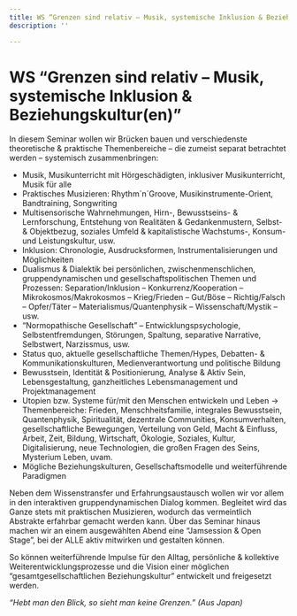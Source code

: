 ```yaml
---
title: WS “Grenzen sind relativ – Musik, systemische Inklusion & Beziehungskultur(en)”
description: ''

---
```

# WS “Grenzen sind relativ – Musik, systemische Inklusion & Beziehungskultur(en)”

In diesem Seminar wollen wir Brücken bauen und verschiedenste theoretische & praktische Themenbereiche – die zumeist separat betrachtet werden – systemisch zusammenbringen:

* Musik, Musikunterricht mit Hörgeschädigten, inklusiver Musikunterricht, Musik für alle
* Praktisches Musizieren: Rhythm´n´Groove, Musikinstrumente-Orient, Bandtraining, Songwriting
* Multisensorische Wahrnehmungen, Hirn-, Bewusstseins- & Lernforschung, Entstehung von Realitäten & Gedankenmustern, Selbst- & Objektbezug, soziales Umfeld & kapitalistische Wachstums-, Konsum- und Leistungskultur, usw.
* Inklusion: Chronologie, Ausdrucksformen, Instrumentalisierungen und Möglichkeiten
* Dualismus & Dialektik bei persönlichen, zwischenmenschlichen, gruppendynamischen und gesellschaftspolitischen Themen und Prozessen: Separation/Inklusion – Konkurrenz/Kooperation – Mikrokosmos/Makrokosmos – Krieg/Frieden – Gut/Böse – Richtig/Falsch – Opfer/Täter – Materialismus/Quantenphysik – Wissenschaft/Mystik – usw.
* “Normopathische Gesellschaft” – Entwicklungspsychologie, Selbstentfremdungen, Störungen, Spaltung, separative Narrative, Selbstwert, Narzissmus, usw.
* Status quo, aktuelle gesellschaftliche Themen/Hypes, Debatten- & Kommunikationskulturen, Medienverantwortung und politische Bildung
* Bewusstsein, Identität & Positionierung, Analyse & Aktiv Sein, Lebensgestaltung, ganzheitliches Lebensmanagement und Projektmanagement
* Utopien bzw. Systeme für/mit den Menschen entwickeln und Leben → Themenbereiche: Frieden, Menschheitsfamilie, integrales Bewusstsein, Quantenphysik, Spiritualität, dezentrale Communities, Konsumverhalten, gesellschaftliche Bewegungen, Verteilung von Geld, Macht & Einfluss, Arbeit, Zeit, Bildung, Wirtschaft, Ökologie, Soziales, Kultur, Digitalisierung, neue Technologien, die großen Fragen des Seins, Mysterium Leben, uvam.
* Mögliche Beziehungskulturen, Gesellschaftsmodelle und weiterführende Paradigmen

Neben dem Wissenstransfer und Erfahrungsaustausch wollen wir vor allem in den interaktiven gruppendynamischen Dialog kommen. Begleitet wird das Ganze stets mit praktischen Musizieren, wodurch das vermeintlich Abstrakte erfahrbar gemacht werden kann. Über das Seminar hinaus machen wir an einem ausgewählten Abend eine “Jamsession & Open Stage”, bei der ALLE aktiv mitwirken und gestalten können.

So können weiterführende Impulse für den Alltag, persönliche & kollektive Weiterentwicklungsprozesse und die Vision einer möglichen “gesamtgesellschaftlichen Beziehungskultur” entwickelt und freigesetzt werden.

_“Hebt man den Blick, so sieht man keine Grenzen.” (Aus Japan)_